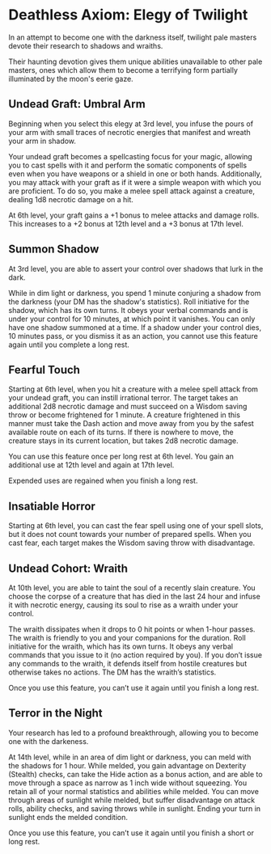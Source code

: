 # Deathless Axiom: Elegy of Twilight
In an attempt to become one with the darkness itself, twilight pale masters devote their research to shadows and wraiths.

Their haunting devotion gives them unique abilities unavailable to other pale masters, ones which allow them to become a terrifying form partially illuminated by the moon's eerie gaze.

## Undead Graft: Umbral Arm
Beginning when you select this elegy at 3rd level, you infuse the pours of your arm with small traces of necrotic energies that manifest and wreath your arm in shadow.

Your undead graft becomes a spellcasting focus for your magic, allowing you to cast spells with it and perform the somatic components of spells even when you have weapons or a shield in one or both hands. Additionally, you may attack with your graft as if it were a simple weapon with which you are proficient. To do so, you make a melee spell attack against a creature, dealing 1d8 necrotic damage on a hit.

At 6th level, your graft gains a +1 bonus to melee attacks and damage rolls. This increases to a +2 bonus at 12th level and a +3 bonus at 17th level.

## Summon Shadow
At 3rd level, you are able to assert your control over shadows that lurk in the dark.

While in dim light or darkness, you spend 1 minute conjuring a shadow from the darkness (your DM has the shadow's statistics). Roll initiative for the shadow, which has its own turns. It obeys your verbal commands and is under your control for 10 minutes, at which point it vanishes. You can only have one shadow summoned at a time. If a shadow under your control dies, 10 minutes pass, or you dismiss it as an action, you cannot use this feature again until you complete a long rest.

## Fearful Touch
Starting at 6th level, when you hit a creature with a melee spell attack from your undead graft, you can instill irrational terror. The target takes an additional 2d8 necrotic damage and must succeed on a Wisdom saving throw or become frightened for 1 minute. A creature frightened in this manner must take the Dash action and move away from you by the safest available route on each of its turns. If there is nowhere to move, the creature stays in its current location, but takes 2d8 necrotic damage.

You can use this feature once per long rest at 6th level. You gain an additional use at 12th level and again at 17th level. 

Expended uses are regained when you finish a long rest.

## Insatiable Horror
Starting at 6th level, you can cast the fear spell using one of your spell slots, but it does not count towards your number of prepared spells. When you cast fear, each target makes the Wisdom saving throw with disadvantage.

## Undead Cohort: Wraith
At 10th level, you are able to taint the soul of a recently slain creature. You choose the corpse of a creature that has died in the last 24 hour and infuse it with necrotic energy, causing its soul to rise as a wraith under your control.

The wraith dissipates when it drops to 0 hit points or when 1-hour passes. The wraith is friendly to you and your companions for the duration. Roll initiative for the wraith, which has its own turns. It obeys any verbal commands that you issue to it (no action required by you). If you don’t issue any commands to the wraith, it defends itself from hostile creatures but otherwise takes no actions.
The DM has the wraith’s statistics.

Once you use this feature, you can’t use it again until you finish a long rest.

## Terror in the Night
Your research has led to a profound breakthrough, allowing you to become one with the darkeness.

At 14th level, while in an area of dim light or darkness, you can meld with the shadows for 1 hour. While melded, you gain advantage on Dexterity (Stealth) checks, can take the Hide action as a bonus action, and are able to move through a space as narrow as 1 inch wide without squeezing. You retain all of your normal statistics and abilities while melded. You can move through areas of sunlight while melded, but suffer disadvantage on attack rolls, ability checks, and saving throws while in sunlight. Ending your turn in sunlight ends
the melded condition.

Once you use this feature, you can’t use it again until you finish a short or long rest.
